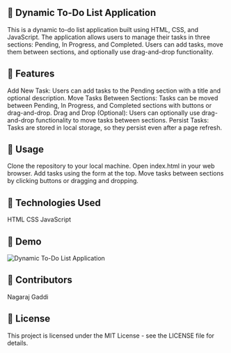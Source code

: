 ## 🌟 Dynamic To-Do List Application

This is a dynamic to-do list application built using HTML, CSS, and JavaScript. The application allows users to manage their tasks in three sections: Pending, In Progress, and Completed. Users can add tasks, move them between sections, and optionally use drag-and-drop functionality.

## 🌟 Features

 Add New Task: Users can add tasks to the Pending section with a title and optional description.
Move Tasks Between Sections: Tasks can be moved between Pending, In Progress, and Completed sections with buttons or drag-and-drop.
Drag and Drop (Optional): Users can optionally use drag-and-drop functionality to move tasks between sections.
Persist Tasks: Tasks are stored in local storage, so they persist even after a page refresh.

## 🌟 Usage

Clone the repository to your local machine.
Open index.html in your web browser.
Add tasks using the form at the top.
Move tasks between sections by clicking buttons or dragging and dropping.

## 🌟 Technologies Used
HTML
CSS
JavaScript

## 🌟 Demo
![Dynamic To-Do List Application](https://drive.google.com/file/d/1p_ugHswef0kOfHDXAmq5yPS9tm1bhYXr/view?usp=drive_link)


## 🌟 Contributors
Nagaraj Gaddi

## 🌟 License
This project is licensed under the MIT License - see the LICENSE file for details.
